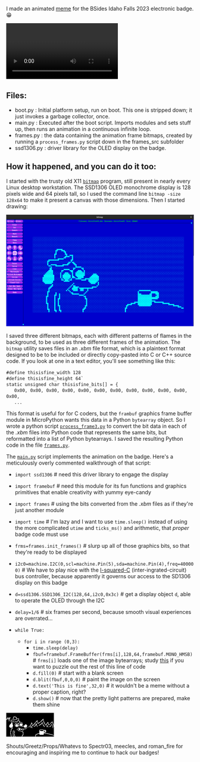 I made an animated [meme](https://archive.ph/czkls) for the BSides Idaho Falls 2023 electronic badge. 😁

![download video of animated meme on the badge](frames_src/VID_20230926_141120650.mp4)

Files:
------
- boot.py : Initial platform setup, run on boot. This one is stripped down; it just invokes a garbage collector, once.
- main.py : Executed after the boot script. Imports modules and sets stuff up, then runs an animation in a continuous infinite loop.
- frames.py : the data containing the animation frame bitmaps, created by running a `process_frames.py` script down in the frames_src subfolder
- ssd1306.py : driver library for the OLED display on the badge.

How it happened, and you can do it too:
---------------------------------------
I started with the trusty old X11 [`bitmap`](https://www.x.org/releases/X11R7.6/doc/man/man1/atobm.1.xhtml) program,
still present in nearly every Linux desktop workstation.
The SSD1306 OLED monochrome display is 128 pixels wide and 64 pixels tall, so I used the command line
`bitmap -size 128x64`
to make it present a canvas with those dimensions. Then I started drawing:

![clipped screencap of bitmap program in use](Tool_X_bitmap.png)

I saved three different bitmaps,
each with different patterns of flames in the background,
to be used as three different frames of the animation.
The `bitmap` utility saves files in an *.xbm* file format,
which is a plaintext format designed to be to be included or directly copy-pasted into C or C++ source code.
If you look at one in a text editor, you'll see something like this:
```
#define thisisfine_width 128
#define thisisfine_height 64`
static unsigned char thisisfine_bits[] = {
   0x00, 0x00, 0x00, 0x00, 0x00, 0x00, 0x00, 0x00, 0x00, 0x00, 0x00, 0x00,
   ...
```
This format is useful for for C coders,
but the `frambuf` graphics frame buffer module in MicroPython wants this data in a Python `bytearray` object.
So I wrote a python script [`process_frame3.py`](frames_src/process_frame3.py)
to convert the bit data in each of the *.xbm* files into Python code that represents the same bits, but reformatted into a list of Python bytearrays.
I saved the resulting Python code in the file [`frames.py`](frames.py).

The [`main.py`](main.py) script implements the animation on the badge. Here's a meticulously overly commented walkthrough of that script:

- `import ssd1306`  # need this driver library to engage the display
- `import framebuf`  # need this module for its fun functions and graphics primitives that enable creativity with yummy eye-candy
- `import frames`  # using the bits converted from the *.xbm* files as if they're just another module
- `import time`  # I'm lazy and I want to use `time.sleep()` instead of using the more complicated `utime` and `ticks_ms()` and arithmetic, that *proper* badge code must use

- `frms=frames.init_frames()`  # slurp up all of those graphics bits, so that they're ready to be displayed
- `i2c0=machine.I2C(0,scl=machine.Pin(5),sda=machine.Pin(4),freq=400000)`  # We have to play nice with the
[I-squared-C](https://en.wikipedia.org/wiki/I%C2%B2C)
(inter-ingrated-circuit) bus controller,
because apparently it governs our access to the SD1306 display on this badge
- `d=ssd1306.SSD1306_I2C(128,64,i2c0,0x3c)`  # get a display object `d`, able to operate the OLED through the I2C
- `delay=1/6`  # six frames per second, because smooth visual experiences are overrated...

- `while True:`
  - `for i in range (0,3):`
    - `time.sleep(delay)`
    - `fbuf=framebuf.FrameBuffer(frms[i],128,64,framebuf.MONO_HMSB)` # `frms[i]` loads one of the image bytearrays;
study [this](https://docs.micropython.org/en/latest/library/framebuf.html) if you want to puzzle out the rest of this line of code
    - `d.fill(0)`  # start with a blank screen
    - `d.blit(fbuf,0,0,0)`  # paint the image on the screen
    - `d.text('This is fine',32,0)`  # it wouldn't be a meme without a proper caption, right?
    - `d.show()`  # now that the pretty light patterns are prepared, make them shine

![APNG rendering of the result](frames_src/thisisfine.apng)

Shouts/Greetz/Props/Whatevs to Spectr03, meecles, and roman_fire for encouraging and inspiring me to continue to hack our badges!
